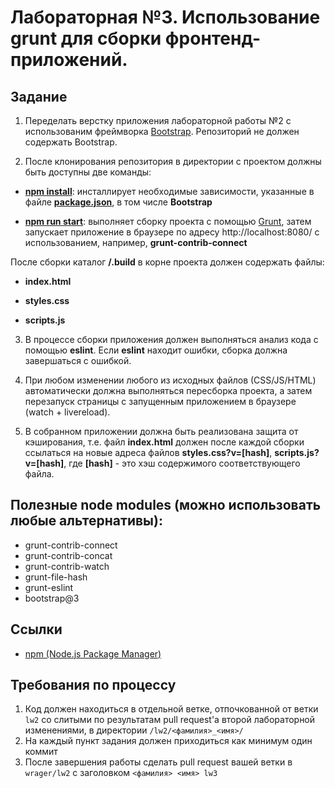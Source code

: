 # Лабораторная №3. Использование grunt для сборки фронтенд-приложений.


## Задание

1. Переделать верстку приложения лабораторной работы №2 с использованим фреймворка [Bootstrap](http://getbootstrap.com/). Репозиторий не должен содержать Bootstrap.

2. После клонирования репозитория в директории с проектом должны быть доступны две команды:

  * **[npm install](https://docs.npmjs.com/cli/install)**: инсталлирует необходимые зависимости, указанные в файле **[package.json](https://docs.npmjs.com/files/package.json)**, в том числе **Bootstrap**
  
  * **[npm run start](https://docs.npmjs.com/misc/scripts)**: выполняет сборку проекта с помощью [Grunt](http://gruntjs.com/), затем запускает приложение в браузере по адресу http://localhost:8080/ с использованием, например, **grunt-contrib-connect**

После сборки каталог **/.build** в корне проекта должен содержать файлы:

  * **index.html**
  
  * **styles.css**
  
  * **scripts.js**

3. В процессе сборки приложения должен выполняться анализ кода с помощью **eslint**. Если **eslint** находит ошибки, сборка должна завершаться с ошибкой.

4. При любом изменении любого из исходных файлов (СSS/JS/HTML) автоматически должна выполняться пересборка проекта, а затем перезапуск страницы с запущенным приложением в браузере (watch + livereload).

5. В собранном приложении должна быть реализована защита от кэширования, т.е. файл **index.html** должен после каждой сборки ссылаться на новые адреса файлов **styles.css?v=[hash]**, **scripts.js?v=[hash]**, где **[hash]** - это хэш содержимого соответствующего файла.


## Полезные node modules (можно использовать любые альтернативы):

* grunt-contrib-connect
* grunt-contrib-concat
* grunt-contrib-watch
* grunt-file-hash
* grunt-eslint
* bootstrap@3


## Ссылки

* [npm (Node.js Package Manager)](https://docs.npmjs.com/)


## Требования по процессу

1. Код должен находиться в отдельной ветке, отпочкованной от ветки `lw2` со слитыми по результатам pull request'а второй лабораторной изменениями, в директории `/lw2/<фамилия>_<имя>/`
2. На каждый пункт задания должен приходиться как минимум один коммит
3. После завершения работы сделать pull request вашей ветки в `wrager/lw2` с заголовком `<фамилия> <имя> lw3`